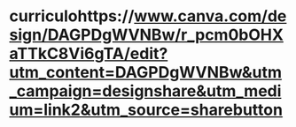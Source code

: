 # curriculohttps://www.canva.com/design/DAGPDgWVNBw/r_pcm0bOHXaTTkC8Vi6gTA/edit?utm_content=DAGPDgWVNBw&utm_campaign=designshare&utm_medium=link2&utm_source=sharebutton
